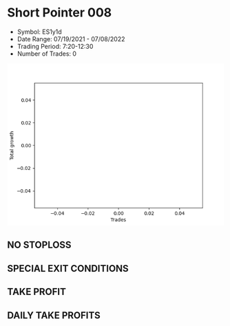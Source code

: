 # Short Pointer 008 
- Symbol: ES1y1d
- Date Range: 07/19/2021 - 07/08/2022
- Trading Period: 7:20-12:30
- Number of Trades: 0

![Plot](ShortPointer008ES1y1d.png)
## NO STOPLOSS









## SPECIAL EXIT CONDITIONS 


## TAKE PROFIT











## DAILY TAKE PROFITS




























